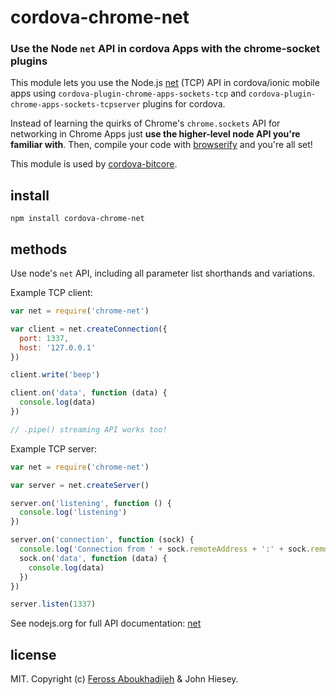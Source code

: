 # cordova-chrome-net

### Use the Node `net` API in cordova Apps with the chrome-socket plugins

This module lets you use the Node.js [net](http://nodejs.org/api/net.html) (TCP) API in cordova/ionic mobile apps using `cordova-plugin-chrome-apps-sockets-tcp` and `cordova-plugin-chrome-apps-sockets-tcpserver` plugins for cordova.

Instead of learning the quirks of Chrome's `chrome.sockets` API for networking in Chrome Apps just **use the higher-level node API you're familiar with**. Then, compile your code with [browserify](https://github.com/substack/node-browserify) and you're all set!

This module is used by [cordova-bitcore](https://github.com/theveloped/cordova-bitcore.git).

## install

```
npm install cordova-chrome-net
```

## methods

Use node's `net` API, including all parameter list shorthands and variations.

Example TCP client:

```js
var net = require('chrome-net')

var client = net.createConnection({
  port: 1337,
  host: '127.0.0.1'
})

client.write('beep')

client.on('data', function (data) {
  console.log(data)
})

// .pipe() streaming API works too!

```

Example TCP server:

```js
var net = require('chrome-net')

var server = net.createServer()

server.on('listening', function () {
  console.log('listening')
})

server.on('connection', function (sock) {
  console.log('Connection from ' + sock.remoteAddress + ':' + sock.remotePort)
  sock.on('data', function (data) {
    console.log(data)
  })
})

server.listen(1337)

```

See nodejs.org for full API documentation: [net](http://nodejs.org/api/net.html)

## license

MIT. Copyright (c) [Feross Aboukhadijeh](http://feross.org) & John Hiesey.
